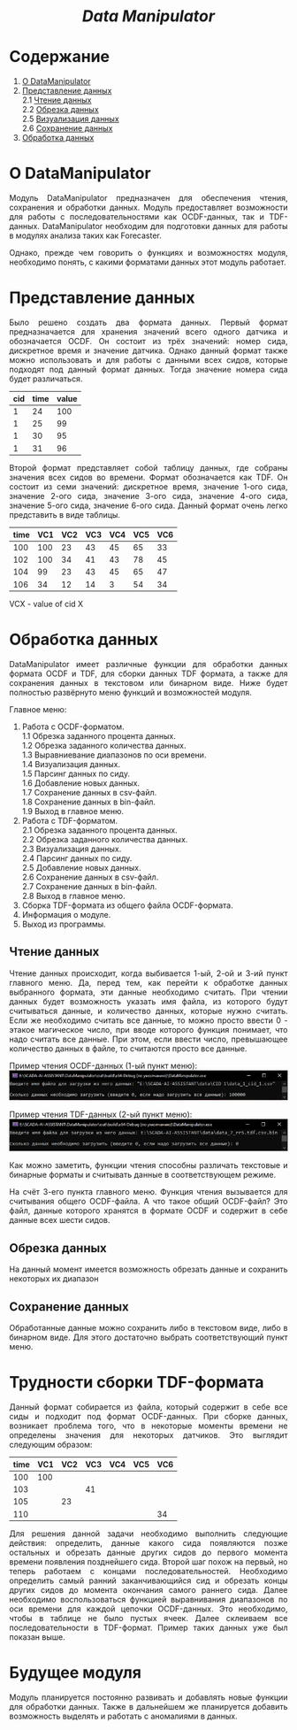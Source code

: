 ***<h1 align = "center">Data Manipulator</a>***

# Содержание

1) [О DataManipulator](#о-datamanipulator) 
2) [Представление данных](#представление-данных)  
    2.1 [Чтение данных](#чтение-данных)  
    2.2 [Обрезка данных](#обрезка-данных)  
    2.5 [Визуализация данных]()  
    2.6 [Сохранение данных](#сохранение-данных)
3) [Обработка данных](#обработка-данных)

# О DataManipulator

<p align = "justify">
Модуль DataManipulator предназначен для обеспечения чтения, сохранения и обработки данных. Модуль предоставляет возможности для работы с последовательностями как OCDF-данных, так и TDF-данных. DataManipulator необходим для подготовки данных для работы в модулях анализа таких как Forecaster.
</p>

<p align = "justify">
Однако, прежде чем говорить о функциях и возможностях модуля, необходимо понять, с какими форматами данных этот модуль работает.
</p>

# Представление данных

<p align = "justify">
Было решено создать два формата данных. Первый формат предназначается для хранения значений всего одного датчика и обозначается OCDF. Он состоит из трёх значений: номер сида, дискретное время и значение датчика. Однако данный формат также можно использовать и для работы с данными всех сидов, которые подходят под данный формат данных. Тогда значение номера сида будет различаться.  
</p>

|cid|time|value|
|---|----|-----|
|1|24|100|
|1|25|99|
|1|30|95|
|1|31|96|

<p align = "justify">
Второй формат представляет собой таблицу данных, где собраны значения всех сидов во времени. Формат обозначается как TDF. Он состоит из семи значений: дискретное время, значение 1-ого сида, значение 2-ого сида, значение 3-ого сида, значение 4-ого сида, значение 5-ого сида, значение 6-ого сида. Данный формат очень легко представить в виде таблицы. 
</p>

|time|VC1|VC2|VC3|VC4|VC5|VC6|
|----|---|---|---|---|---|---|
|100|100|23|43|45|65|33|
|102|100|34|41|43|78|45|
|104|99|23|43|45|65|47|
|106|34|12|14|3|54|34|

VCX - value of cid X 

# Обработка данных

<p align = "justify">
DataManipulator имеет различные функции для обработки данных формата OCDF и TDF, для сборки данных TDF формата, а также для сохранения данных в текстовом или бинарном виде. Ниже будет полностью развёрнуто меню функций и возможностей модуля. 
</p>

Главное меню:  
1) Работа с OCDF-форматом.  
    1.1 Обрезка заданного процента данных.  
    1.2 Обрезка заданного количества данных.  
    1.3 Выравниевание диапазонов по оси времени.  
    1.4 Визуализация данных.  
    1.5 Парсинг данных по сиду.  
    1.6 Добавление новых данных.  
    1.7 Сохранение данных в csv-файл.  
    1.8 Сохранение данных в bin-файл.  
    1.9 Выход в главное меню.  
2) Работа с TDF-форматом.  
    2.1 Обрезка заданного процента данных.  
    2.2 Обрезка заданного количества данных.  
    2.3 Визуализация данных.  
    2.4 Парсинг данных по сиду.  
    2.5 Добавление новых данных.  
    2.6 Сохранение данных в csv-файл.  
    2.7 Сохранение данных в bin-файл.  
    2.8 Выход в главное меню.  
3) Сборка TDF-формата из общего файла OCDF-формата.  
4) Информация о модуле.  
5) Выход из программы.

## Чтение данных

<p align = "justify">
Чтение данных происходит, когда выбивается 1-ый, 2-ой и 3-ий пункт главного меню. Да, перед тем, как перейти к обработке данных выбранного формата, эти данные необходимо считать. При чтении данных будет возможность указать имя файла, из которого будут считываться данные, и количество данных, которые нужно считать. Если же необходимо считать все данные, то можно просто ввести 0 - этакое магическое число, при вводе которого функция понимает, что надо считать все данные. При этом, если ввести число, превышающее количество данных в файле, то считаются просто все данные.
</p>

Пример чтения OCDF-данных (1-ый пункт меню):  
![read OCDF](images_for_readme/readOCDF.jpg)

Пример чтения TDF-данных (2-ый пункт меню):  
![read TDF](images_for_readme/readTDF.jpg)

<p align = "justify">
Как можно заметить, функции чтения способны различать текстовые и бинарные форматы и считывать данные в соответствующем режиме.
</p>

<p align = "justify">
На счёт 3-его пункта главного меню. Функция чтения вызывается для считывания общего OCDF-файла. А что такое общий OCDF-файл? Это файл, данные которого хранятся в формате OCDF и содержит в себе данные всех шести сидов.  
</p>

## Обрезка данных

<p align = "justify">
На данный момент имеется возможность обрезать данные и сохранить некоторых их диапазон
</p>

## Сохранение данных

<p align = "justify">
Обработанные данные можно сохранить либо в текстовом виде, либо в бинарном виде. Для этого достаточно выбрать соответствующий пункт меню. 
</p>

# Трудности сборки TDF-формата

<p align = "justify">
Данный формат собирается из файла, который содержит в себе все сиды и подходит под формат OCDF-данных. При сборке данных, возникает проблема того, что в некоторые моменты времени не определены значения для некоторых датчиков. Это выглядит следующим образом:
</p>

|time|VC1|VC2|VC3|VC4|VC5|VC6|
|----|---|---|---|---|---|---|
|100|100||||||
|103|||41||||
|105||23||||
|110||||||34|

<p align = "justify">
Для решения данной задачи необходимо выполнить следующие действия: определить, данные какого сида появляются позже остальных и обрезать данные других сидов до первого момента времени появления позднейшего сида. Второй шаг похож на первый, но теперь работаем с концами последовательностей. Необходимо определить самый ранний заканчивающийся сид и обрезать концы других сидов до момента окончания самого раннего сида. Далее необходимо воспользоваться функцией выравнивания диапазонов по оси времени для каждой цепочки OCDF-данных. Это необходимо, чтобы в таблице не было пустых ячеек. Далее склеиваем все последовательности в TDF-формат. Пример таких данных уже был показан выше.
</p>

# Будущее модуля

<p align = "justify">
Модуль планируется постоянно развивать и добавлять новые функции для обработки данных. Также в дальнейшем же планируется добавить возможность выделять и работать с аномалиями в данных. 
</p>